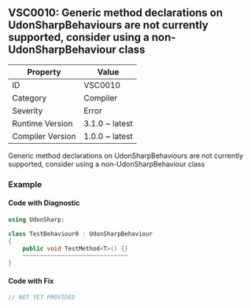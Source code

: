 ## VSC0010: Generic method declarations on UdonSharpBehaviours are not currently supported, consider using a non\-UdonSharpBehaviour class

| Property         | Value          | 
| ---------------- | -------------- | 
| ID               | VSC0010        | 
| Category         | Compiler       | 
| Severity         | Error          | 
| Runtime Version  | 3.1.0 ~ latest | 
| Compiler Version | 1.0.0 ~ latest | 

Generic method declarations on UdonSharpBehaviours are not currently supported, consider using a non\-UdonSharpBehaviour class  

### Example

#### Code with Diagnostic


```csharp
using UdonSharp;

class TestBehaviour0 : UdonSharpBehaviour
{
    public void TestMethod<T>() {}
    ~~~~~~~~~~~~~~~~~~~~~~~~~~~~~~
}
```

#### Code with Fix


```csharp
// NOT YET PROVIDED
```


